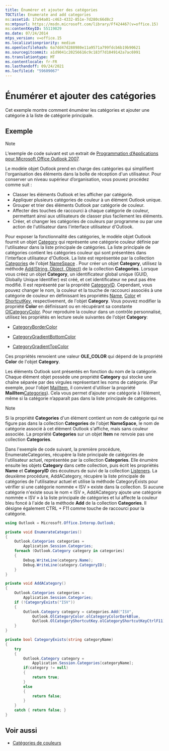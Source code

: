 ```yaml
---
title: Énumérer et ajouter des catégories
TOCTitle: Enumerate and add categories
ms:assetid: 17a94a01-c463-4332-851e-7d280c66d8c2
ms:mtpsurl: https://msdn.microsoft.com/library/Ff424467(v=office.15)
ms:contentKeyID: 55119829
ms.date: 07/24/2014
mtps_version: v=office.15
ms.localizationpriority: medium
ms.openlocfilehash: 6a7dd47d288980e11a9571a799fdcb6b19b90621
ms.sourcegitcommit: a1d9041c20256616c9c183f7d1049142a7ac6991
ms.translationtype: MT
ms.contentlocale: fr-FR
ms.lasthandoff: 09/24/2021
ms.locfileid: "59609067"
---
```

# <a name="enumerate-and-add-categories"></a>Énumérer et ajouter des catégories

Cet exemple montre comment énumérer les catégories et ajouter une catégorie à la liste de catégorie principale.

## <a name="example"></a>Exemple

> [!NOTE] 
> L’exemple de code suivant est un extrait de [Programmation d’Applications pour Microsoft Office Outlook 2007](https://www.amazon.com/gp/product/0735622493?ie=UTF8&tag=msmsdn-20&linkCode=as2&camp=1789&creative=9325&creativeASIN=0735622493).

Le modèle objet Outlook prend en charge des catégories qui simplifient l'organisation des éléments dans la boîte de réception d'un utilisateur. Pour conserver un niveau supérieur d’organisation, vous pouvez procédez comme suit :

- Classer les éléments Outlook et les afficher par catégorie.
- Appliquer plusieurs catégories de couleur à un élément Outlook unique.
- Grouper et trier des éléments Outlook par catégorie de couleur.
- Affecter des touches de raccourci à chaque catégorie de couleur, permettant ainsi aux utilisateurs de classer plus facilement les éléments.
- Créer, et changer les catégories de couleurs par programme ou par une action de l'utilisateur dans l'interface utilisateur d'Outlook.

Pour exposer la fonctionnalité des catégories, le modèle objet Outlook fournit un objet [Category](https://msdn.microsoft.com/library/bb623480\(v=office.15\)) qui représente une catégorie couleur définie par l'utilisateur dans la liste principale de catégories. La liste principale de catégories contient les catégories couleur qui sont présentées dans l'interface utilisateur d'Outlook. La liste est représentée par la collection [Categories](https://msdn.microsoft.com/library/bb623535\(v=office.15\)) de l'objet [NameSpace](https://msdn.microsoft.com/library/bb645857\(v=office.15\)) . Pour créer un objet **Category**, utilisez la méthode [Add(String, Object, Object)](https://msdn.microsoft.com/library/bb623093\(v=office.15\)) de la collection **Categories**. Lorsque vous créez un objet **Category**, un identificateur global unique (GUID, Globally Unique Identifier) est créé, et cet identificateur ne peut pas être modifié. Il est représenté par la propriété [CategoryID](https://msdn.microsoft.com/library/bb647100\(v=office.15\)). Cependant, vous pouvez changer le nom, la couleur et la touche de raccourci associés à une catégorie de couleur en définissant les propriétés [Name](https://msdn.microsoft.com/library/bb645577\(v=office.15\)), [Color](https://msdn.microsoft.com/library/bb612316\(v=office.15\)) et [ShortcutKey](https://msdn.microsoft.com/library/bb644944\(v=office.15\)), respectivement, de l'objet **Category**. Vous pouvez modifier la propriété **Color** en définissant ou en récupérant sa constante [OlCategoryColor](https://msdn.microsoft.com/library/bb608974\(v=office.15\)). Pour reproduire la couleur dans un contrôle personnalisé, utilisez les propriétés en lecture seule suivantes de l'objet **Category**:

  - [CategoryBorderColor](https://msdn.microsoft.com/library/bb610083\(v=office.15\))

  - [CategoryGradientBottomColor](https://msdn.microsoft.com/library/bb647357\(v=office.15\))

  - [CategoryGradientTopColor](https://msdn.microsoft.com/library/bb623975\(v=office.15\))

Ces propriétés renvoient une valeur **OLE\_COLOR** qui dépend de la propriété **Color** de l'objet **Category**.

Les éléments Outlook sont présentés en fonction du nom de la catégorie. Chaque élément objet possède une propriété **Category** qui stocke une chaîne séparée par des virgules représentant les noms de catégorie. (Par exemple, pour l'objet [MailItem](https://msdn.microsoft.com/library/bb643865\(v=office.15\)), il convient d'utiliser la propriété **MailItem**[Categories](https://msdn.microsoft.com/library/bb646442\(v=office.15\))). Cela vous permet d’ajouter une catégorie à l’élément, même si la catégorie n’apparaît pas dans la liste principale de catégories.


> [!NOTE]
> Si la propriété **Categories** d'un élément contient un nom de catégorie qui ne figure pas dans la collection **Categories** de l'objet **NameSpace**, le nom de catégorie associé à cet élément Outlook s'affiche, mais sans couleur associée. La propriété **Categories** sur un objet **Item** ne renvoie pas une collection **Categories**.

Dans l'exemple de code suivant, la première procédure, EnumerateCategories, récupère la liste principale de catégories de l'utilisateur actuel, représentée par la collection **Categories**. Elle énumère ensuite les objets **Category** dans cette collection, puis écrit les propriétés **Name** et **CategoryID** des écouteurs de suivi de la collection [Listeners](https://msdn.microsoft.com/library/system.diagnostics.debug.listeners.aspx). La deuxième procédure, AddACategory, récupère la liste principale de catégories de l'utilisateur actuel et utilise la méthode CategoryExists pour vérifier si une catégorie nommée « ISV » existe dans la collection. Si aucune catégorie n'existe sous le nom « ISV », AddACategory ajoute une catégorie nommée « ISV » à la liste principale de catégories et lui affecte la couleur bleu foncé à l'aide de la méthode **Add** de la collection **Categories**. Il désigne également CTRL + F11 comme touche de raccourci pour la catégorie.

```csharp
using Outlook = Microsoft.Office.Interop.Outlook;
```


```csharp
private void EnumerateCategories()
{
    Outlook.Categories categories =
        Application.Session.Categories;
    foreach (Outlook.Category category in categories)
    {
        Debug.WriteLine(category.Name);
        Debug.WriteLine(category.CategoryID);
    }
}

private void AddACategory()
{
    Outlook.Categories categories =
        Application.Session.Categories;
    if (!CategoryExists("ISV"))
    {
        Outlook.Category category = categories.Add("ISV",
            Outlook.OlCategoryColor.olCategoryColorDarkBlue,
            Outlook.OlCategoryShortcutKey.olCategoryShortcutKeyCtrlF11);
    }
}

private bool CategoryExists(string categoryName)
{
    try
    {
        Outlook.Category category = 
            Application.Session.Categories[categoryName];
        if(category != null)
        {
            return true;
        }
        else
        {
            return false;
        }
    }
    catch { return false; }
}
```

## <a name="see-also"></a>Voir aussi

- [Catégories de couleurs](color-categories.md)

